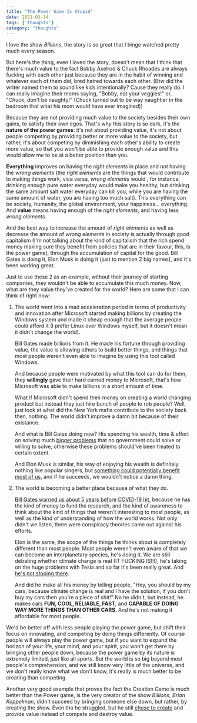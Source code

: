 ```yaml
---
title: "The Power Game Is Stupid"
date: 2021-03-14
tags: ['thoughts']
category: "thoughts"
---
```


I love the show *Billions*, the story is so great that I binge watched pretty much every season.

But here's the thing, even I loved the story, doesn't mean that I think that there's much value to the fact Bobby Axelrod & Chuck Rhoades are always fucking with each other just because they are in the habit of winning and whatever each of them did, bred hatred towards each other. (Btw did the writer named them to sound like kids intentionally? Cause they really do. I can really imagine their moms saying, "Bobby, eat your veggies!" or, "Chuck, don't be naughty!" (Chuck turned out to be way naughtier in the bedroom that what his mom would have ever imagined))

Because they are not providing much value to the society besides their own gains, to satisfy their own egos. That's why this story is so dark, it's the **nature of the power games**: it's not about providing value, it's not about people competing by providing better or more value to the society, but rather, it's about competing by diminishing each other's ability to create more value, so that you won't be able to provide enough value and this would allow me to be at a better position than you.

**Everything** improves on having the *right elements* in place and not having the *wrong elements* (the *right elements* are the things that would contribute to making things work, vice versa, *wrong elements* would , for instance, drinking enough pure water everyday would make you healthy, but drinking the same amount salt water everyday can kill you, while you are having the same amount of water, you are having too much salt). This everything can be society, humanity, the global environment, your happiness... everything. And **value** means having enough of the *right elements*, and having less *wrong elements*.

And the best way to increase the amount of *right elements* as well as decrease the amount of *wrong elements* in society is actually through good capitalism (I'm not talking about the kind of capitalism that the rich spend money making sure they benefit from policies that are in their favour, this, is the power game), through the accumulation of capital for the good. Bill Gates is doing it, Elon Musk is doing it (just to mention 2 big names), and it's been working great.

Just to use these 2 as an example, without their journey of starting companies, they wouldn't be able to accumulate this much money. Now, what are they value they've created for the world? Here are some that I can think of right now:

1. The world went into a mad acceleration period in terms of productivity and innovation after Microsoft started making billions by creating the Windows system and made it cheap enough that the average people could afford it (I prefer Linux over Windows myself, but it doesn't mean it didn't change the world).

	Bill Gates made billions from it. He made his fortune through providing value, the value is allowing others to build better things, and things that most people weren't even able to imagine by using this tool called Windows.

	And because people were motivated by what this tool can do for them, they **willingly** gave their hard earned money to Microsoft, that's how Microsoft was able to make billions in a short amount of time.

    What if Microsoft didn't spend their money on creating a world changing product but instead they just hire bunch of people to rob people? Well, just look at what did the New York mafia contribute to the society back then, nothing. The world didn't improve a damn bit because of their existance.

	And what is Bill Gates doing now? His spending his wealth, time & effort on solving much [bigger problems](https://www.gatesfoundation.org/what-we-do) that no government could solve or willing to solve, otherwise these problems should've been treated to certain extent.

	And Elon Musk is similar, his way of enjoying his wealth is definitely nothing like popular singers, but [something could potentially benefit most of us](https://twitter.com/elonmusk/status/1050811017221963776?s=20), and if he succeeds, we wouldn't notice a damn thing.

2. The world is becoming a better place because of what they do.

	[Bill Gates warned us about 5 years before COVID-19 hit](https://youtu.be/6Af6b_wyiwI), because he has the kind of money to fund the research, and the kind of awareness to think about the kind of things that weren't interesting to most people, as well as the kind of understanding of how the world works. Not only didn't we listen, there were conspiracy theories came out against his efforts.

	Elon is the same, the scope of the things he thinks about is completely different than most people. Most people weren't even aware of that we can become an interplanetary species, he's doing it. We are still debating whether climate change is real (IT FUCKING IS!!!), he's taking on the huge problems with Tesla and so far it's been really great. And [he's not stoping there](https://twitter.com/elonmusk/status/1050812486226599936?s=20).

	And did he make all his money by telling people, "Hey, you should by my cars, because climate change is real and I have the solution, if you don't buy my cars then you're a piece of shit!" No he didn't, but instead, he makes cars **FUN, COOL, RELIABLE, FAST**, and **CAPABLE OF DOING WAY MORE THINGS THAN OTHER CARS**. And he's not making it affordable for most people.

We'd be better off with less people playing the power game, but shift their focus on innovating, and competing by doing things differently. Of course people will always play the power game, but if you want to expand the horizon of your life, your mind, and your spirit, you won't get there by bringing other people down, because the power game by its nature is extremely limited, just like all sports. But the world is so big beyond most people's comprehension, and we still know very little of the universe, and we don't really know what we don't know, it's really is much better to be creating than competing.

Another very good example that proves the fact the Creation Game is much better than the Power game, is the very creator of the show *Billions*, *Brian Koppelman*, didn't succeed by bringing someone else down, but rather, by creating the show. Even tho he struggled, but he still [chose to create](https://twitter.com/briankoppelman/status/1036918178973188096) and provide value instead of compete and destroy value.
